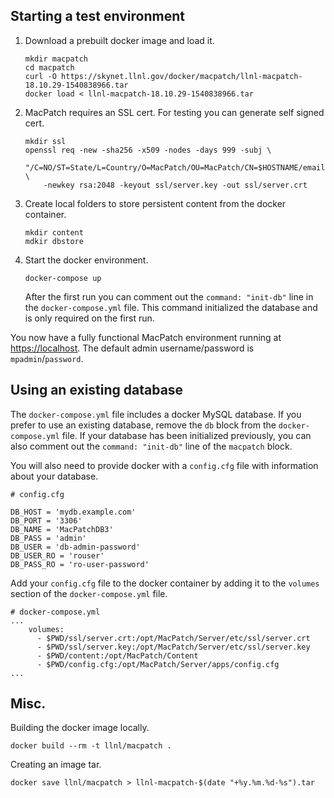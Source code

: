 ## Starting a test environment

1. Download a prebuilt docker image and load it.

    ```
    mkdir macpatch
    cd macpatch
    curl -O https://skynet.llnl.gov/docker/macpatch/llnl-macpatch-18.10.29-1540838966.tar
    docker load < llnl-macpatch-18.10.29-1540838966.tar
    ```

2. MacPatch requires an SSL cert. For testing you can generate self signed cert.

    ```
    mkdir ssl
    openssl req -new -sha256 -x509 -nodes -days 999 -subj \
        "/C=NO/ST=State/L=Country/O=MacPatch/OU=MacPatch/CN=$HOSTNAME/emailAddress=admin@mpdemo.com" \
        -newkey rsa:2048 -keyout ssl/server.key -out ssl/server.crt
    ```

3. Create local folders to store persistent content from the docker container.

    ```
    mkdir content
    mdkir dbstore
    ```

4. Start the docker environment.

    ```
    docker-compose up
    ```

    After the first run you can comment out the `command: "init-db"` line in the `docker-compose.yml` file. This command initialized the database and is only required on the first run.

You now have a fully functional MacPatch environment running at [https://localhost](https://localhost). The default admin username/password is `mpadmin`/`password`.

## Using an existing database

The `docker-compose.yml` file includes a docker MySQL database. If you prefer to use an existing database, remove the `db` block from the `docker-compose.yml` file. If your database has been initialized previously, you can also comment out the `command: "init-db"` line of the `macpatch` block.

You will also need to provide docker with a `config.cfg` file with information about your database.

```
# config.cfg

DB_HOST = 'mydb.example.com'
DB_PORT = '3306'
DB_NAME = 'MacPatchDB3'
DB_PASS = 'admin'
DB_USER = 'db-admin-password'
DB_USER_RO = 'rouser'
DB_PASS_RO = 'ro-user-password'
```

Add your `config.cfg` file to the docker container by adding it to the `volumes` section of the `docker-compose.yml` file.

```
# docker-compose.yml
...
    volumes:
      - $PWD/ssl/server.crt:/opt/MacPatch/Server/etc/ssl/server.crt
      - $PWD/ssl/server.key:/opt/MacPatch/Server/etc/ssl/server.key
      - $PWD/content:/opt/MacPatch/Content
      - $PWD/config.cfg:/opt/MacPatch/Server/apps/config.cfg
...
```

## Misc.

Building the docker image locally.

```
docker build --rm -t llnl/macpatch .
```

Creating an image tar.

```
docker save llnl/macpatch > llnl-macpatch-$(date "+%y.%m.%d-%s").tar
```
